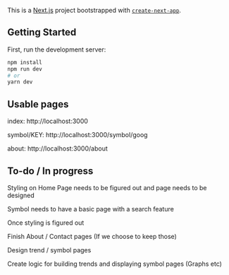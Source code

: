 This is a [Next.js](https://nextjs.org/) project bootstrapped with [`create-next-app`](https://github.com/vercel/next.js/tree/canary/packages/create-next-app).

## Getting Started

First, run the development server:

```bash
npm install
npm run dev
# or
yarn dev
```

## Usable pages
index: http://localhost:3000

symbol/KEY: http://localhost:3000/symbol/goog

about: http://localhost:3000/about

## To-do / In progress

Styling on Home Page needs to be figured out and page needs to be designed

Symbol needs to have a basic page with a search feature

Once styling is figured out

Finish About / Contact pages (If we choose to keep those)

Design trend / symbol pages

Create logic for building trends and displaying symbol pages (Graphs etc)
